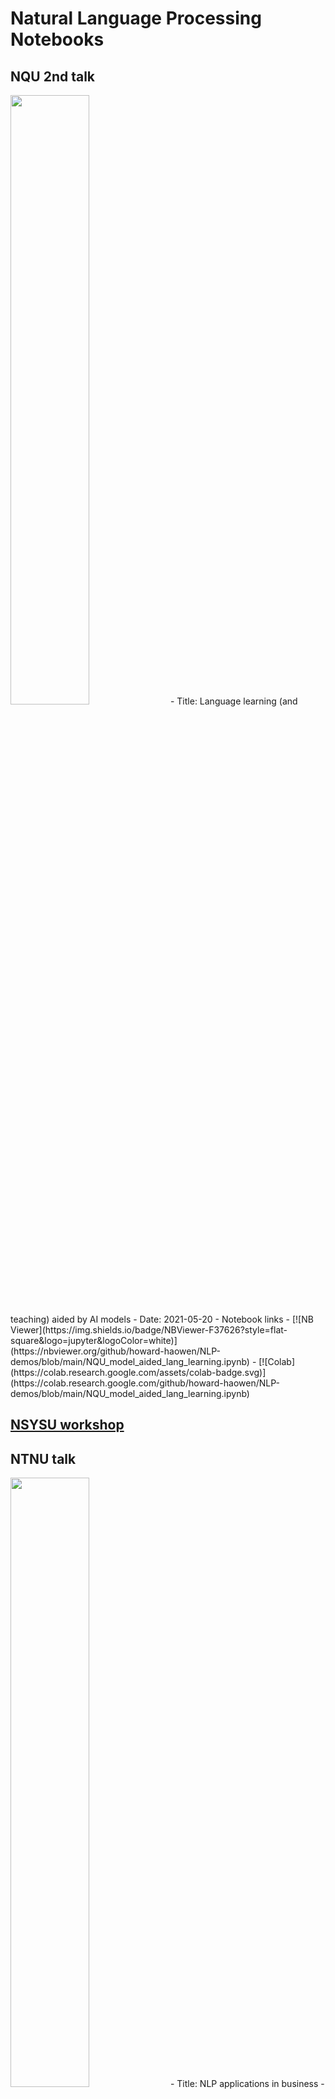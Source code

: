 # Natural Language Processing Notebooks 

## NQU 2nd talk
<img width="50%" height="50%" src="https://raw.githubusercontent.com/howard-haowen/NLP-demos/main/img/nqu_2022.JPG">
- Title: Language learning (and teaching) aided by AI models
- Date: 2021-05-20
- Notebook links
  - [![NB Viewer](https://img.shields.io/badge/NBViewer-F37626?style=flat-square&logo=jupyter&logoColor=white)](https://nbviewer.org/github/howard-haowen/NLP-demos/blob/main/NQU_model_aided_lang_learning.ipynb)  
  - [![Colab](https://colab.research.google.com/assets/colab-badge.svg)](https://colab.research.google.com/github/howard-haowen/NLP-demos/blob/main/NQU_model_aided_lang_learning.ipynb) 

## [NSYSU workshop](https://howard-haowen.rohan.tw/NLP-demos/nsysu_workshop)

## NTNU talk
<img width="50%" height="50%" src="https://raw.githubusercontent.com/howard-haowen/NLP-demos/main/img/ntnu_2022.JPG">
- Title: NLP applications in business
- Date: 2022-03-21
- Notebook links
  - [![NB Viewer](https://img.shields.io/badge/NBViewer-F37626?style=flat-square&logo=jupyter&logoColor=white)](https://nbviewer.org/github/howard-haowen/NLP-demos/blob/main/NTNU_talk.ipynb)  
  - [![Colab](https://colab.research.google.com/assets/colab-badge.svg)](https://colab.research.google.com/github/howard-haowen/NLP-demos/blob/main/NTNU_talk.ipynb) 


## CJCU talk
<img width="50%" height="50%" src="https://raw.githubusercontent.com/howard-haowen/NLP-demos/main/img/cjcu_2021.jpg">
- Title: Trends in NLP
- Date: 2021-12-06
- Notebook links
  - [![NB Viewer](https://img.shields.io/badge/NBViewer-F37626?style=flat-square&logo=jupyter&logoColor=white)](https://nbviewer.org/github/howard-haowen/NLP-demos/blob/main/CJCU_talk.ipynb)  
  - [![Colab](https://colab.research.google.com/assets/colab-badge.svg)](https://colab.research.google.com/github/howard-haowen/NLP-demos/blob/main/CJCU_talk.ipynb) 

  
## NQU talk
<img width="50%" height="50%" src="https://raw.githubusercontent.com/howard-haowen/NLP-demos/main/img/nqu_2021.PNG">
- Title: AI and NLP
- Date: 2021-10-30
- Notebook links
  - [![NB Viewer](https://img.shields.io/badge/NBViewer-F37626?style=flat-square&logo=jupyter&logoColor=white)](https://nbviewer.org/github/howard-haowen/NLP-demos/blob/main/NQU_talk.ipynb)  
  - [![Colab](https://colab.research.google.com/assets/colab-badge.svg)](https://colab.research.google.com/github/howard-haowen/NLP-demos/blob/main/NQU_talk.ipynb) 
